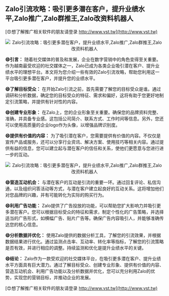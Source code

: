 ## **Zalo引流攻略：吸引更多潜在客户，提升业绩水平,Zalo推广,Zalo群推王,Zalo改资料机器人**

[😍想了解推广相关软件的朋友请登录 http://www.vst.tw](http://www.vst.tw)

 <center><img src="https://vst.tw/MP4/tuiguang/png/6.png" alt="Zalo引流攻略：吸引更多潜在客户，提升业绩水平,Zalo推广,Zalo群推王,Zalo改资料机器人"></center>

**😄引言：**
随着社交媒体的普及和发展，企业在数字营销中的角色变得至关重要。作为越南最受欢迎的社交媒体之一，Zalo已成为各类企业吸引潜在客户、提升业绩水平的理想平台。本文将为您介绍一些有效的Zalo引流攻略，帮助您利用这一平台吸引更多潜在客户，并提升您的业绩水平。

**😄了解目标受众：**
在开始Zalo引流之前，首先需要了解您的目标受众是谁。通过调研和分析数据，确定您的目标受众的特征、需求和偏好，这将有助于您更好地制定引流策略，并提供有针对性的内容。

**😄创建专业形象：**
在Zalo上，您的企业形象至关重要。确保您的品牌资料完整、准确，并具备专业感。这包括公司简介、联系方式、工作时间等信息。另外，您还可以使用高质量的企业logo作为头像，以增强品牌识别度。

**😄提供有价值的内容：**
为了吸引潜在客户，您需要提供有价值的内容。不仅仅是宣传产品或服务，还可以分享行业资讯、解决方案、使用技巧等相关内容。通过提供有益的信息，您可以建立起与潜在客户的信任和关系，使他们更愿意与您进行进一步的互动。

 <center><img src="https://vst.tw/MP4/tuiguang/png/2.png" alt="Zalo引流攻略：吸引更多潜在客户，提升业绩水平,Zalo推广,Zalo群推王,Zalo改资料机器人"></center>

**😄营造互动机会：**
与潜在客户的互动是引流的重要一环。通过回复评论、私信沟通，以及组织问答活动等方式，与潜在客户建立起良好的互动关系。这将增加他们对您品牌的兴趣，并有可能转化为实际的购买行为。

**😄利用广告功能：**
Zalo提供了广告投放的功能，可以帮助您扩大影响力并吸引更多潜在客户。您可以根据目标受众的特征和需求，制定个性化的广告策略，并选择适当的广告形式，如横幅广告、贴片广告等。确保广告内容吸引人，并能够准确传达您的核心信息。

**😄分析数据并优化：**
使用Zalo提供的数据分析工具，了解您的引流效果，并根据数据结果进行优化。通过监测点击率、互动率、转化率等指标，了解您的引流策略是否有效，并进行相应的调整。持续监测和优化是提升业绩水平的关键。

**😄结论：**
Zalo作为一款受欢迎的社交媒体平台，在吸引更多潜在客户、提升业绩水平方面具有巨大潜力。通过了解目标受众、创建专业形象、提供有价值的内容、营造互动机会、利用广告功能以及分析数据并优化，您可以充分利用Zalo的优势，实现您的营销目标，并推动企业的发展。

[😍想了解推广相关软件的朋友请登录 http://www.vst.tw](http://www.vst.tw)



